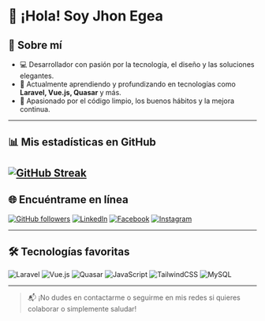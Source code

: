 # 👋 ¡Hola! Soy Jhon Egea
## 🚀 Sobre mí

- 💻 Desarrollador con pasión por la tecnología, el diseño y las soluciones elegantes.
- 🌱 Actualmente aprendiendo y profundizando en tecnologías como **Laravel, Vue.js, Quasar** y más.
- 🎯 Apasionado por el código limpio, los buenos hábitos y la mejora continua.

---

## 📊 Mis estadísticas en GitHub

## [![GitHub Streak](https://github-readme-streak-stats.herokuapp.com?user=jhonegea&theme=onedark-duo&hide_border=true&locale=es&short_numbers=true)](https://git.io/streak-stats)

## 🌐 Encuéntrame en línea

[![GitHub followers](https://img.shields.io/github/followers/jhonegea?style=social)](https://github.com/jhonegea)
[![LinkedIn](https://img.shields.io/badge/LinkedIn-%230077B5.svg?&style=flat-square&logo=linkedin&logoColor=white)](https://linkedin.com/in/jhon-egea-sossa)
[![Facebook](https://img.shields.io/badge/Facebook-%231877F2.svg?&style=flat-square&logo=facebook&logoColor=white)](https://facebook.com/jhon.egea.s)
[![Instagram](https://img.shields.io/badge/Instagram-%23E4405F.svg?&style=flat-square&logo=instagram&logoColor=white)](https://instagram.com/jhon.egea)

---

## 🛠️ Tecnologías favoritas

![Laravel](https://img.shields.io/badge/Laravel-FF2D20?style=for-the-badge&logo=laravel&logoColor=white)
![Vue.js](https://img.shields.io/badge/Vue.js-42B883?style=for-the-badge&logo=vue.js&logoColor=white)
![Quasar](https://img.shields.io/badge/Quasar-1976D2?style=for-the-badge&logo=quasar&logoColor=white)
![JavaScript](https://img.shields.io/badge/JavaScript-F7DF1E?style=for-the-badge&logo=javascript&logoColor=black)
![TailwindCSS](https://img.shields.io/badge/TailwindCSS-06B6D4?style=for-the-badge&logo=tailwindcss)
![MySQL](https://img.shields.io/badge/MySQL-4479A1?style=for-the-badge&logo=mysql&logoColor=white)

---

> 📬 ¡No dudes en contactarme o seguirme en mis redes si quieres colaborar o simplemente saludar!
